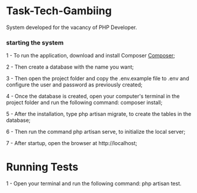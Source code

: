 # Task-Tech-Gambiing

System developed for the vacancy of PHP Developer.

### starting the system

1 - To run the application, download and install Composer [Composer](https://getcomposer.org/);

2 - Then create a database with the name you want;

3 - Then open the project folder and copy the .env.example file to .env and configure the user and password as previously created;

4 - Once the database is created, open your computer's terminal in the project folder and run the following command: composer install;

5 - After the installation, type php artisan migrate, to create the tables in the database;

6 - Then run the command php artisan serve, to initialize the local server;

7 - After startup, open the browser at http://localhost;

# Running Tests

1 - Open your terminal and run the following command: php artisan test.


